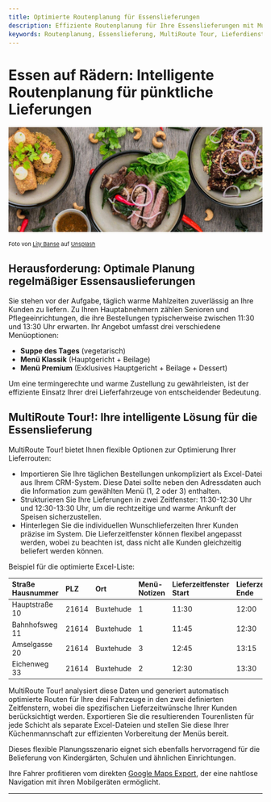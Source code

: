 ```yaml
---
title: Optimierte Routenplanung für Essenslieferungen
description: Effiziente Routenplanung für Ihre Essenslieferungen mit MultiRoute Tour! Optimieren Sie Bestellverteilung, Menüwünsche und präzise Lieferzeitfenster Ihrer Kunden.
keywords: Routenplanung, Essenslieferung, MultiRoute Tour, Lieferdienst, Essen auf Rädern, Pizzalieferung, Kindergartenverköstigung, Menüplanung, Lieferzeitfenster
---
```


# Essen auf Rädern: Intelligente Routenplanung für pünktliche Lieferungen

![Effiziente Routenplanung für Essenslieferungen](assets/essen.jpg "Smarte Routenplanung für Ihre Essensauslieferung")

<div style="font-size: 11px">
Foto von <a href="https://unsplash.com/@lvnatikk?utm_source=unsplash&utm_medium=referral&utm_content=creditCopyText" rel="noopener noreferrer nofollow">Lily Banse</a> auf <a href="https://unsplash.com/s/photos/meal?utm_source=unsplash&utm_medium=referral&utm_content=creditCopyText" rel="noopener noreferrer nofollow">Unsplash</a></div>

## Herausforderung: Optimale Planung regelmäßiger Essensauslieferungen

Sie stehen vor der Aufgabe, täglich warme Mahlzeiten zuverlässig an Ihre Kunden zu liefern. Zu Ihren Hauptabnehmern zählen Senioren und Pflegeeinrichtungen, die ihre Bestellungen typischerweise zwischen 11:30 und 13:30 Uhr erwarten. Ihr Angebot umfasst drei verschiedene Menüoptionen:

* **Suppe des Tages** (vegetarisch)
* **Menü Klassik** (Hauptgericht + Beilage)
* **Menü Premium** (Exklusives Hauptgericht + Beilage + Dessert)

Um eine termingerechte und warme Zustellung zu gewährleisten, ist der effiziente Einsatz Ihrer drei Lieferfahrzeuge von entscheidender Bedeutung.

## MultiRoute Tour!: Ihre intelligente Lösung für die Essenslieferung

MultiRoute Tour! bietet Ihnen flexible Optionen zur Optimierung Ihrer Lieferrouten:

* Importieren Sie Ihre täglichen Bestellungen unkompliziert als Excel-Datei aus Ihrem CRM-System. Diese Datei sollte neben den Adressdaten auch die Information zum gewählten Menü (1, 2 oder 3) enthalten.
* Strukturieren Sie Ihre Lieferungen in zwei Zeitfenster: 11:30-12:30 Uhr und 12:30-13:30 Uhr, um die rechtzeitige und warme Ankunft der Speisen sicherzustellen.
* Hinterlegen Sie die individuellen Wunschlieferzeiten Ihrer Kunden präzise im System. Die Lieferzeitfenster können flexibel angepasst werden, wobei zu beachten ist, dass nicht alle Kunden gleichzeitig beliefert werden können.

Beispiel für die optimierte Excel-Liste:

| Straße Hausnummer | PLZ   | Ort        | Menü-Notizen | Lieferzeitfenster Start | Lieferzeitfenster Ende |
| :---------------- | :---- | :--------- | :----------- | :---------------------- | :-------------------- |
| Hauptstraße 10    | 21614 | Buxtehude  | 1            | 11:30                 | 12:00                |
| Bahnhofsweg 11    | 21614 | Buxtehude  | 1            | 11:45                 | 12:30                |
| Amselgasse 20     | 21614 | Buxtehude  | 3            | 12:45                 | 13:15                |
| Eichenweg 33      | 21614 | Buxtehude  | 2            | 12:30                 | 13:30                |

MultiRoute Tour! analysiert diese Daten und generiert automatisch optimierte Routen für Ihre drei Fahrzeuge in den zwei definierten Zeitfenstern, wobei die spezifischen Lieferzeitwünsche Ihrer Kunden berücksichtigt werden. Exportieren Sie die resultierenden Tourenlisten für jede Schicht als separate Excel-Dateien und stellen Sie diese Ihrer Küchenmannschaft zur effizienten Vorbereitung der Menüs bereit.

Dieses flexible Planungsszenario eignet sich ebenfalls hervorragend für die Belieferung von Kindergärten, Schulen und ähnlichen Einrichtungen.

Ihre Fahrer profitieren vom direkten [Google Maps Export](../tour/#tour-exportieren), der eine nahtlose Navigation mit ihren Mobilgeräten ermöglicht.

---
